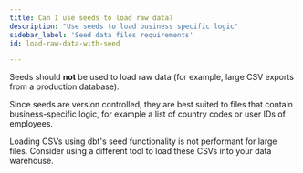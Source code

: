 ```yaml
---
title: Can I use seeds to load raw data?
description: "Use seeds to load business specific logic"
sidebar_label: 'Seed data files requirements'
id: load-raw-data-with-seed

---
```


Seeds should **not** be used to load raw data (for example, large CSV exports from a production database).

Since seeds are version controlled, they are best suited to files that contain business-specific logic, for example a list of country codes or user IDs of employees.

Loading CSVs using dbt's seed functionality is not performant for large files. Consider using a different tool to load these CSVs into your data warehouse.

